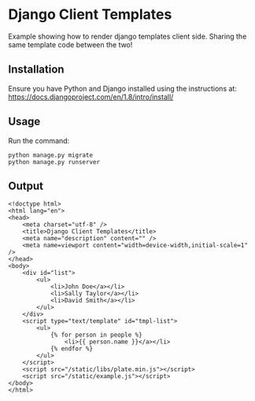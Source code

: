 # Django Client Templates

Example showing how to render django templates client side. Sharing the same template code between the two!

## Installation

Ensure you have Python and Django installed using the instructions at:
https://docs.djangoproject.com/en/1.8/intro/install/

## Usage

Run the command:

    python manage.py migrate
    python manage.py runserver

## Output

    <!doctype html>
    <html lang="en">
    <head>
        <meta charset="utf-8" />
        <title>Django Client Templates</title>
        <meta name="description" content="" />
        <meta name=viewport content="width=device-width,initial-scale=1" />
    </head>
    <body>
        <div id="list">
            <ul>
                <li>John Doe</a></li>
                <li>Sally Taylor</a></li>
                <li>David Smith</a></li>
            </ul>
        </div>
        <script type="text/template" id="tmpl-list">
            <ul>
                {% for person in people %}
                    <li>{{ person.name }}</a></li>
                {% endfor %}
            </ul>
        </script>
        <script src="/static/libs/plate.min.js"></script>
        <script src="/static/example.js"></script>
    </body>
    </html>